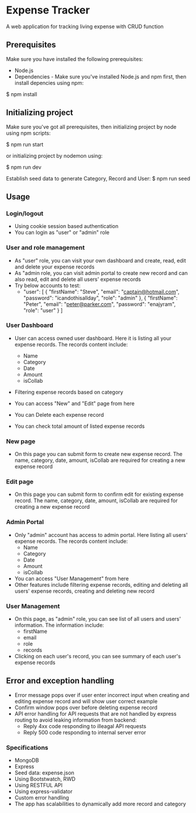 # Expense Tracker
A web application for tracking living expense with CRUD function

## Prerequisites
Make sure you have installed the following prerequisites:
- Node.js
- Dependencies - Make sure you've installed Node.js and npm first, then install depencies using npm:

$ npm install

## Initializing project
Make sure you've got all prerequisites, then initializing project by node using npm scripts:

$ npm run start

or initializing project by nodemon using:

$ npm run dev

Establish seed data to generate Category, Record and User:
$ npm run seed

## Usage
### Login/logout
- Using cookie session based authentication
- You can login as "user" or "admin" role

### User and role management
- As "user" role, you can visit your own dashboard and create, read, edit and delete your expense records
- As "admin role, you can visit admin portal to create new record and can also read, edit and delete all users' expense records
- Try below accounts to test:
  - "user": [
      {
        "firstName": "Steve",
        "email": "captain@hotmail.com",
        "password": "icandothisallday",
        "role": "admin"
      },
      {
        "firstName": "Peter",
        "email": "peter@parker.com",
        "password": "enajyram",
        "role": "user"
      }
    ]

### User Dashboard
- User can access owned user dashboard.  Here it is listing all your expense records.  The records content include:
  - Name
  - Category
  - Date
  - Amount
  - isCollab

- Filtering expense records based on category
- You can access "New" and "Edit" page from here 
- You can Delete each expense record
- You can check total amount of listed expense records

### New page
- On this page you can submit form to create new expense record.  The name, category, date, amount, isCollab are required for creating a new expense record

### Edit page
- On this page you can submit form to confirm edit for existing expense record.  The name, category, date, amount, isCollab are required for creating a new expense record

### Admin Portal
- Only "admin" account has access to admin portal. Here listing all users' expense records.  The records content include:
  - Name
  - Category
  - Date
  - Amount
  - isCollab
- You can access "User Management" from here
- Other features include filtering expense records, editing and deleting all users' expense records, creating and deleting new record

### User Management
- On this page, as "admin" role, you can see list of all users and users' information.  The information include:
  - firstName
  - email
  - role
  - records
- Clicking on each user's record, you can see summary of each user's expense records

## Error and exception handling
- Error message pops over if user enter incorrect input when creating and editing expense record and will show user correct example
- Confirm window pops over before deleting expense record
- API error handling for API requests that are not handled by express routing to avoid leaking information from backend:
  - Reply 4xx code responding to illeagal API requests
  - Reply 500 code responding to internal server error

### Specifications
- MongoDB
- Express
- Seed data: expense.json
- Using Bootstwatch, RWD
- Using RESTFUL API
- Using express-validator
- Custom error handling
- The app has scalabilities to dynamically add more record and category

